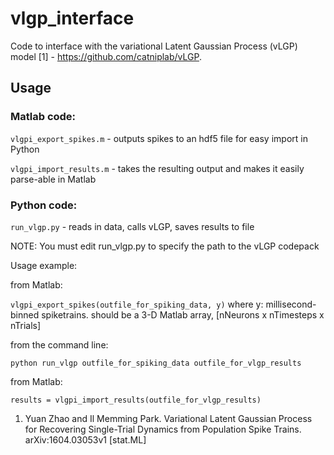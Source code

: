 # vlgp_interface

Code to interface with the variational Latent Gaussian Process (vLGP) model [1] - https://github.com/catniplab/vLGP.

## Usage
### Matlab code: 
`vlgpi_export_spikes.m` - outputs spikes to an hdf5 file for easy import in Python

`vlgpi_import_results.m` - takes the resulting output and makes it easily parse-able in Matlab

### Python code:
`run_vlgp.py` - reads in data, calls vLGP, saves results to file

NOTE: You must edit run_vlgp.py to specify the path to the vLGP codepack

Usage example:

from Matlab:

```vlgpi_export_spikes(outfile_for_spiking_data, y)```
   where y: millisecond-binned spiketrains. should be a 3-D Matlab array, [nNeurons x nTimesteps x nTrials]

from the command line:

```python run_vlgp outfile_for_spiking_data outfile_for_vlgp_results```

from Matlab:

```results = vlgpi_import_results(outfile_for_vlgp_results)```





1. Yuan Zhao and Il Memming Park. Variational Latent Gaussian Process for Recovering Single-Trial Dynamics from Population Spike Trains. arXiv:1604.03053v1 [stat.ML]




